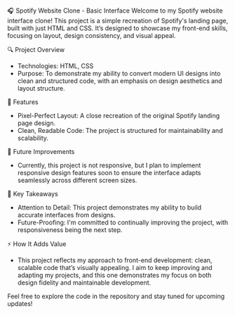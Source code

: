 🎧 Spotify Website Clone - Basic Interface
Welcome to my Spotify website interface clone! This project is a simple recreation of Spotify's landing page, built with just HTML and CSS. It’s designed to showcase my front-end skills, focusing on layout, design consistency, and visual appeal.

🔍 Project Overview
- Technologies: HTML, CSS
- Purpose: To demonstrate my ability to convert modern UI designs into clean and structured code, with an emphasis on design aesthetics and layout structure.

🌟 Features
- Pixel-Perfect Layout: A close recreation of the original Spotify landing page design.
- Clean, Readable Code: The project is structured for maintainability and scalability.

🚧 Future Improvements
- Currently, this project is not responsive, but I plan to implement responsive design features soon to ensure the interface adapts seamlessly across different screen sizes.

🎯 Key Takeaways
- Attention to Detail: This project demonstrates my ability to build accurate interfaces from designs.
- Future-Proofing: I'm committed to continually improving the project, with responsiveness being the next step.

⚡️ How It Adds Value
- This project reflects my approach to front-end development: clean, scalable code that’s visually appealing. I aim to keep improving and adapting my projects, and this one demonstrates my focus on both design fidelity and maintainable development.

Feel free to explore the code in the repository and stay tuned for upcoming updates!
